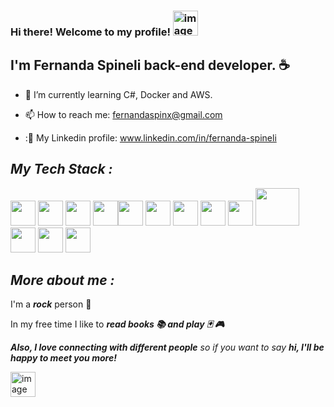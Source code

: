 ### Hi there! Welcome to my profile! <img src="https://camo.githubusercontent.com/fb070d9f71a64edbafed08519130d75e7e0a0a69665d50d94ad095157f702e59/68747470733a2f2f6d656469612e67697068792e636f6d2f6d656469612f6d47634e6a736657416a593541455a4e77362f67697068792e676966" alt="image" width="40" height="40" />
## I'm Fernanda Spineli back-end developer.     :coffee: 

- 🌱 I’m currently learning C#, Docker and AWS.  

- 📫 How to reach me:  fernandaspinx@gmail.com
 
- ::link: My Linkedin profile: www.linkedin.com/in/fernanda-spineli

## ***My Tech Stack :***  

<img src="https://cdn.jsdelivr.net/gh/devicons/devicon/icons/spring/spring-original.svg" width="40" height="40"/>  <img src="https://cdn.jsdelivr.net/gh/devicons/devicon/icons/java/java-original.svg" width="40" height="40"/> <img src="https://camo.githubusercontent.com/dc9e7e657b4cd5ba7d819d1a9ce61434bd0ddbb94287d7476b186bd783b62279/68747470733a2f2f63646e2e6a7364656c6976722e6e65742f67682f64657669636f6e732f64657669636f6e2f69636f6e732f6769742f6769742d6f726967696e616c2e737667" width="40" height="40"/> <img src="https://cdn.jsdelivr.net/gh/devicons/devicon/icons/python/python-original.svg" width="40" height="40"/><img src="https://camo.githubusercontent.com/93b32389bf746009ca2370de7fe06c3b5146f4c99d99df65994f9ced0ba41685/68747470733a2f2f7777772e766563746f726c6f676f2e7a6f6e652f6c6f676f732f676574706f73746d616e2f676574706f73746d616e2d69636f6e2e737667" width="40" height="40" /> <img src="https://cdn.jsdelivr.net/gh/devicons/devicon/icons/mysql/mysql-original-wordmark.svg" width="40" height="40"/> <img src="https://cdn.jsdelivr.net/gh/devicons/devicon/icons/docker/docker-original.svg" width="40" height="40"/>  <img src="https://cdn.jsdelivr.net/gh/devicons/devicon/icons/ubuntu/ubuntu-plain.svg" width="40" height="40"/>     <img src="https://cdn.jsdelivr.net/gh/devicons/devicon/icons/csharp/csharp-original.svg" width="40" height="40"/>    <img src="https://cdn.jsdelivr.net/gh/devicons/devicon/icons/amazonwebservices/amazonwebservices-plain-wordmark.svg" width="70" height="60"/>    <img src="https://cdn.jsdelivr.net/gh/devicons/devicon/icons/dotnetcore/dotnetcore-original.svg" width="40" height="40"/>   <img src="https://cdn.jsdelivr.net/gh/devicons/devicon/icons/jira/jira-original-wordmark.svg" width="40" height="40"/> 
            <img src="https://cdn.jsdelivr.net/gh/devicons/devicon/icons/mongodb/mongodb-original-wordmark.svg" width="40" height="40"/>
          
          
          
          
          

## ***More about me :***

I'm a ***rock*** person  🎸

In my free time I like to ***read books 📚 and play 🃏 🎮***

***Also, I love connecting with different people** so if you want to say **hi, I'll be happy to meet you more!***


<img src="https://camo.githubusercontent.com/ec0df7b334d15078e980be8f26f35f1bd6f004eaa4a121db42fed361360c1817/68747470733a2f2f6d656469612e67697068792e636f6d2f6d656469612f4c6e516a7057614f4e386e68723231764e572f67697068792e676966" alt="image" width="40" height="40" />   
